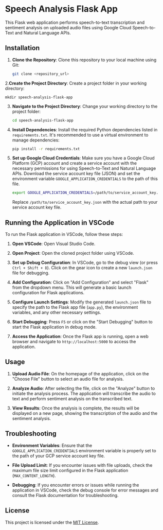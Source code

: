 # Speech Analysis Flask App

This Flask web application performs speech-to-text transcription and sentiment analysis on uploaded audio files using Google Cloud Speech-to-Text and Natural Language APIs.

## Installation

1. **Clone the Repository**: Clone this repository to your local machine using Git:

    ```bash
    git clone <repository_url>
    ```

2.**Create the Project Directory**: Create a project folder in your working directory:

    mkdir speech-analysis-flask-app


3. **Navigate to the Project Directory**: Change your working directory to the project folder:

    ```bash
    cd speech-analysis-flask-app
    ```

4. **Install Dependencies**: Install the required Python dependencies listed in `requirements.txt`. It's recommended to use a virtual environment to manage dependencies:

    ```bash
    pip install -r requirements.txt
    ```

5. **Set up Google Cloud Credentials**: Make sure you have a Google Cloud Platform (GCP) account and create a service account with the necessary permissions for using Speech-to-Text and Natural Language APIs. Download the service account key file (JSON) and set the environment variable `GOOGLE_APPLICATION_CREDENTIALS` to the path of this file.

    ```bash
    export GOOGLE_APPLICATION_CREDENTIALS=/path/to/service_account_key.json
    ```

    Replace `/path/to/service_account_key.json` with the actual path to your service account key file.

## Running the Application in VSCode

To run the Flask application in VSCode, follow these steps:

1. **Open VSCode**: Open Visual Studio Code.

2. **Open Project**: Open the cloned project folder using VSCode.

3. **Set up Debug Configuration**: In VSCode, go to the debug view (or press `Ctrl + Shift + D`). Click on the gear icon to create a new `launch.json` file for debugging.

4. **Add Configuration**: Click on "Add Configuration" and select "Flask" from the dropdown menu. This will generate a basic launch configuration for Flask applications.

5. **Configure Launch Settings**: Modify the generated `launch.json` file to specify the path to the Flask app file (`app.py`), the environment variables, and any other necessary settings.

6. **Start Debugging**: Press `F5` or click on the "Start Debugging" button to start the Flask application in debug mode.

7. **Access the Application**: Once the Flask app is running, open a web browser and navigate to `http://localhost:5000` to access the application.

## Usage

1. **Upload Audio File**: On the homepage of the application, click on the "Choose File" button to select an audio file for analysis.

2. **Analyze Audio**: After selecting the file, click on the "Analyze" button to initiate the analysis process. The application will transcribe the audio to text and perform sentiment analysis on the transcribed text.

3. **View Results**: Once the analysis is complete, the results will be displayed on a new page, showing the transcription of the audio and the sentiment analysis.

## Troubleshooting

- **Environment Variables**: Ensure that the `GOOGLE_APPLICATION_CREDENTIALS` environment variable is properly set to the path of your GCP service account key file.

- **File Upload Limit**: If you encounter issues with file uploads, check the maximum file size limit configured in the Flask application (`MAX_CONTENT_LENGTH`).

- **Debugging**: If you encounter errors or issues while running the application in VSCode, check the debug console for error messages and consult the Flask documentation for troubleshooting.

## License

This project is licensed under the [MIT License](LICENSE).